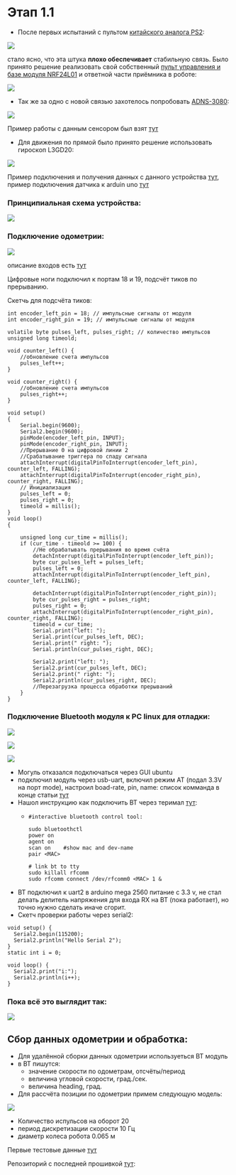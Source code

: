 # Этап 1.1

* После первых испытаний с пультом [китайского аналога PS2](https://aliexpress.ru/item/32857305986.html?spm=a2g0s.9042311.0.0.264d33edewPG74&_ga=2.150436022.1072583910.1607177262-750059769.1578514621&sku_id=65286515313):  

![](.gitbook/assets/photo5359604562882834894.jpg)

стало ясно, что эта штука **плохо обеспечивает** стабильную связь. Было принято решение реализовать свой собственный [пульт управления и базе модуля NRF24L01](https://app.gitbook.com/@alexlexx1/s/guard_bot/pult-upravleniya) и ответной части приёмника в роботе:  

![](.gitbook/assets/photo5359604562882834893.jpg)

* Так же за одно с новой связью захотелось попробовать [ADNS-3080](https://www.openimpulse.com/blog/wp-content/uploads/wpsc/downloadables/ADNS-3080.pdf):  

![](.gitbook/assets/photo5359604562882834892.jpg)

Пример работы с данным сенсором был взят [тут](https://github.com/Lauszus/ADNS3080/blob/master/ADNS3080.ino)

* Для движения по прямой было принято решение использовать гироскоп L3GD20:  

![](.gitbook/assets/giroskop.png)

Пример подключения и получения данных с данного устройства [тут](https://github.com/pololu/l3g-arduino), пример подключения датчика к arduin uno [тут](https://www.compel.ru/item-pdf/20dfd604e5bb0086f7847de4f2e71196/pn/adafruit~l3gd20h-triple-axis-gyro-breakout-board---l3gd20-l3g4200.pdf)

### Принципиальная схема устройства: 

 

![](.gitbook/assets/skhema-mashiny.jpg)

### Подключение одометрии:

 

![](.gitbook/assets/51fyceq8qnl._sl1000_.jpg)

описание входов есть [тут](https://freedelivery.com.ua/arduino-100/datchiki-130/datchik-skorosti-vraschenija-taxometr-f249-fc-03-modul-arduino-avr-pic.html)

Цифровые ноги подключил к портам 18 и 19, подсчёт тиков по прерыванию.

Скетчь для подсчёта тиков:

```text
int encoder_left_pin = 18; // импульсные сигналы от модуля
int encoder_right_pin = 19; // импульсные сигналы от модуля

volatile byte pulses_left, pulses_right; // количество импульсов
unsigned long timeold;

void counter_left() {
	//обновление счета импульсов
	pulses_left++;
}

void counter_right() {
	//обновление счета импульсов
	pulses_right++;
}

void setup()
{
	Serial.begin(9600);
	Serial2.begin(9600);
	pinMode(encoder_left_pin, INPUT);
	pinMode(encoder_right_pin, INPUT);
	//Прерывание 0 на цифровой линии 2
	//Срабатывание триггера по спаду сигнала
	attachInterrupt(digitalPinToInterrupt(encoder_left_pin), counter_left, FALLING);
	attachInterrupt(digitalPinToInterrupt(encoder_right_pin), counter_right, FALLING);
	// Инициализация
	pulses_left = 0;
	pulses_right = 0;
	timeold = millis();
}
void loop()
{

	unsigned long cur_time = millis();	
	if (cur_time - timeold >= 100) {
		//Не обрабатывать прерывания во время счёта
		detachInterrupt(digitalPinToInterrupt(encoder_left_pin));
		byte cur_pulses_left = pulses_left;
		pulses_left = 0;
		attachInterrupt(digitalPinToInterrupt(encoder_left_pin), counter_left, FALLING);

		detachInterrupt(digitalPinToInterrupt(encoder_right_pin));
		byte cur_pulses_right = pulses_right;
		pulses_right = 0;
		attachInterrupt(digitalPinToInterrupt(encoder_right_pin), counter_right, FALLING);
		timeold = cur_time;
		Serial.print("left: ");
		Serial.print(cur_pulses_left, DEC);
		Serial.print(" right: ");
		Serial.println(cur_pulses_right, DEC);

		Serial2.print("left: ");
		Serial2.print(cur_pulses_left, DEC);
		Serial2.print(" right: ");
		Serial2.println(cur_pulses_right, DEC);
		//Перезагрузка процесса обработки прерываний
	}
}
```



### Подключение Bluetooth модуля к PC linux для отладки: 

 

![](.gitbook/assets/photo5366217442424107648.jpg)

 

![](.gitbook/assets/photo5366217442424107649.jpg)

 

![](.gitbook/assets/fc6a785hx7oyze8.jpg)

* Могуль отказался подключаться через GUI ubuntu
* подключил модуль через usb-uart, включил режим AT \(подал 3.3V на порт mode\), настроил boad-rate, pin, name: список комманда в конце статьи [тут](https://www.instructables.com/AT-command-mode-of-HC-05-Bluetooth-module/)
* Нашол инструкцию как подключить BT через теримал [тут](https://askubuntu.com/questions/248817/how-to-i-connect-a-raw-serial-terminal-to-a-bluetooth-connection): 
  * ```text
    #interactive bluetooth control tool:

    sudo bluetoothctl
    power on
    agent on
    scan on    #show mac and dev-name
    pair <MAC>

    # link bt to tty
    sudo killall rfcomm
    sudo rfcomm connect /dev/rfcomm0 <MAC> 1 &
    ```
* BT подключил к uart2 в arduino mega 2560 питание с 3.3 v, не стал делать делитель напряжения для входа RX на BT \(пока работает\), но точно нужно сделать иначе сгорит.
* Скетч проверки работы через serial2:

```text
void setup() {
  Serial2.begin(115200);
  Serial2.println("Hello Serial 2");
}
static int i = 0;

void loop() {
  Serial2.print("i:");
  Serial2.println(i++);
}
```

### Пока всё это выглядит так:

 

![](.gitbook/assets/photo5366217442424107657.jpg)

## Сбор данных одометрии и обработка:

* Для удалённой сборки данных одометрии используеться BT модуль
* в BT пишутся: 
  * значение скорости по одометрам, отсчёты/период
  * величина угловой скорости, град./сек.
  * величина heading, град.
* Для рассчёта позиции по одометрии примем следующую модель:  

![](.gitbook/assets/photo5366504951829868510.jpg)

* Количество испульсов на оборот 20
* период дискретизации скорости 10 Гц
* диаметр колеса робота 0.065 м

Первые тестовые данные [тут](https://github.com/AlexLexx706/guard_bot_firmware/tree/master/logs)



Репозиторий с последней прошивкой [тут](https://github.com/AlexLexx706/guard_bot_firmware):

